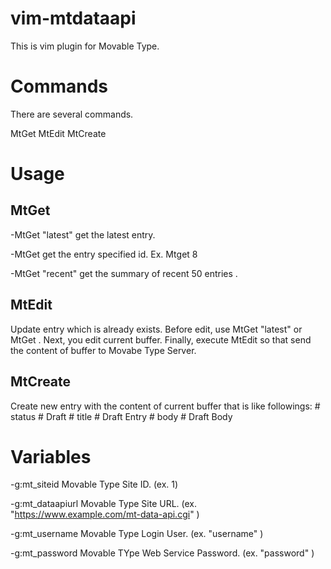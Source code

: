 # vim-mtdataapi

This is vim plugin for Movable Type.

# Commands
There are several commands.

MtGet
MtEdit
MtCreate

# Usage
## MtGet

-MtGet "latest"
get the latest entry.

-MtGet <entry id>
get the entry specified id.
Ex. Mtget 8

-MtGet "recent"
get the summary of recent 50 entries .

## MtEdit
Update entry which is already exists.
Before edit, use MtGet "latest" or MtGet <entry id>.
Next, you edit current buffer.
Finally, execute MtEdit so that send the content of buffer to Movabe Type Server.

## MtCreate
Create new entry with the content of current buffer that is like followings:
    # status #
    Draft
    # title #
    Draft Entry
    # body #
    Draft Body

# Variables

-g:mt_siteid
Movable Type Site ID. (ex. 1)

-g:mt_dataapiurl
Movable Type Site URL. (ex. "https://www.example.com/mt-data-api.cgi" )

-g:mt_username
Movable Type Login User. (ex. "username" )

-g:mt_password
Movable TYpe Web Service Password. (ex. "password" )

